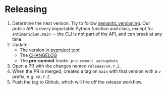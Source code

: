 # Releasing

1. Determine the next version. Try to follow [semantic versioning](https://semver.org/).
   Our public API is every importable Python function and class, except for `antimeridian.main` -- the CLI is not part of the API, and can break at any time.
2. Update:
   - The version in [pyproject.toml](./pyproject.toml)
   - The [CHANGELOG](./CHANGELOG.md)
   - The **pre-commit** hooks: `pre-commit autoupdate`
3. Open a PR with the changes named `release/vX.Y.Z`.
4. When the PR is merged, created a tag on `main` with that version with a `v` prefix, e.g. `vX.Y.Z`.
5. Push the tag to Github, which will fire off the release workflow.
